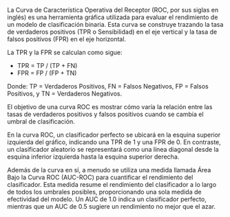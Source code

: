 La Curva de Característica Operativa del Receptor (ROC, por sus siglas en inglés) es una herramienta gráfica utilizada para evaluar el rendimiento de un modelo de clasificación binaria. Esta curva se construye trazando la tasa de verdaderos positivos (TPR o Sensibilidad) en el eje vertical y la tasa de falsos positivos (FPR) en el eje horizontal.

La TPR y la FPR se calculan como sigue:

- TPR = TP / (TP + FN)
- FPR = FP / (FP + TN)

Donde:
TP = Verdaderos Positivos,
FN = Falsos Negativos,
FP = Falsos Positivos, y
TN = Verdaderos Negativos.

El objetivo de una curva ROC es mostrar cómo varía la relación entre las tasas de verdaderos positivos y falsos positivos cuando se cambia el umbral de clasificación.

En la curva ROC, un clasificador perfecto se ubicará en la esquina superior izquierda del gráfico, indicando una TPR de 1 y una FPR de 0. En contraste, un clasificador aleatorio se representará como una línea diagonal desde la esquina inferior izquierda hasta la esquina superior derecha.

Además de la curva en sí, a menudo se utiliza una medida llamada Área Bajo la Curva ROC (AUC-ROC) para cuantificar el rendimiento del clasificador. Esta medida resume el rendimiento del clasificador a lo largo de todos los umbrales posibles, proporcionando una sola medida de efectividad del modelo. Un AUC de 1.0 indica un clasificador perfecto, mientras que un AUC de 0.5 sugiere un rendimiento no mejor que el azar.
